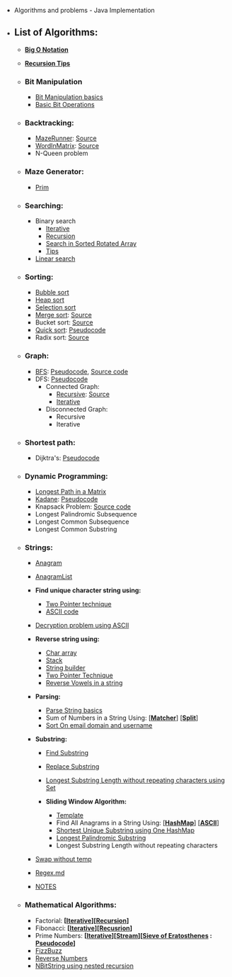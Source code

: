 * Algorithms and problems - Java Implementation
* ## List of Algorithms:
	
	* [**Big O Notation**](https://github.com/pratham87/Algorithms/blob/master/src/main/java/bigONotation/BigO.md)
	* [**Recursion Tips**](https://github.com/pratham87/Algorithms/blob/master/src/main/java/recursion/tips.md)
	
	* ### **Bit Manipulation**
		* [Bit Manipulation basics](https://github.com/pratham87/Algorithms/blob/master/src/main/java/bitManipulation/BitManipulation.md)
		* [Basic Bit Operations](https://github.com/pratham87/Algorithms/blob/master/src/main/java/bitManipulation/BasicBitOperations.java)
	
	* ### **Backtracking:**
		* [MazeRunner](https://github.com/pratham87/Algorithms/blob/master/src/main/java/backtracking/MazeRunner.java): [Source](http://algorithms.tutorialhorizon.com/backtracking-rat-in-a-maze-puzzle/)
		* [WordInMatrix](https://github.com/pratham87/Algorithms/blob/master/src/main/java/backtracking/WordInMatrix.java): [Source](http://algorithms.tutorialhorizon.com/backtracking-search-a-word-in-a-matrix/)
		* N-Queen problem
		
	* ### **Maze Generator:**
		* [Prim](https://github.com/pratham87/Algorithms/blob/master/src/main/java/mazeGenerator/Prim.java)
		
	* ### **Searching:**
		* Binary search
			* [Iterative](https://github.com/pratham87/Algorithms/blob/master/src/main/java/searching/BinarySearchUsingIterations.java)
			* [Recursion](https://github.com/pratham87/Algorithms/blob/master/src/main/java/searching/BinarySearchUsingRecursion.java)
			* [Search in Sorted Rotated Array](https://github.com/pratham87/Algorithms/blob/master/src/main/java/searching/SearchInSortedRotatedArray.java)
			* [Tips](https://github.com/pratham87/Algorithms/blob/master/src/main/java/searching/BinarySearch.md)
		* [Linear search](https://github.com/pratham87/Algorithms/blob/master/src/main/java/searching/LinearSearch.java)
	
	* ### **Sorting:**
		* [Bubble sort](https://github.com/pratham87/Algorithms/blob/master/src/main/java/sorting/BubbleSort.java)
		* [Heap sort](https://github.com/pratham87/Algorithms/blob/master/src/main/java/sorting/HeapSort.java)
		* [Selection sort](https://github.com/pratham87/Algorithms/blob/master/src/main/java/sorting/SelectionSort.java)
		* [Merge sort](https://github.com/pratham87/Algorithms/blob/master/src/main/java/sorting/MergeSort.java): [Source](http://quiz.geeksforgeeks.org/merge-sort/)
		* Bucket sort: [Source](http://www.growingwiththeweb.com/2015/06/bucket-sort.html#code)
		* [Quick sort](https://github.com/pratham87/Algorithms/blob/master/src/main/java/sorting/QuickSort.java): [Pseudocode](https://en.wikipedia.org/wiki/Quicksort)
		* Radix sort: [Source](http://www.geeksforgeeks.org/radix-sort/)
	* ### **Graph:**
		* [BFS](https://github.com/pratham87/Algorithms/blob/master/src/main/java/graph/BFSIterative.java): [Pseudocode](https://en.wikipedia.org/wiki/Breadth-first_search), [Source code](http://www.geeksforgeeks.org/breadth-first-traversal-for-a-graph/)
		* DFS: [Pseudocode](https://en.wikipedia.org/wiki/Depth-first_search)
		  * Connected Graph:
		    * [Recursive](https://github.com/pratham87/Algorithms/blob/master/src/main/java/graph/DFSRecursive.java): [Source](http://www.geeksforgeeks.org/depth-first-traversal-for-a-graph/)
		    * [Iterative](https://github.com/pratham87/Algorithms/blob/master/src/main/java/graph/DFSIterative.java)
		  * Disconnected Graph:
		     * Recursive
		     * Iterative
		
	* ### **Shortest path:**
		* Dijktra's: [Pseudocode](https://en.wikipedia.org/wiki/Dijkstra's_algorithm)
	
    * ### **Dynamic Programming:**
		* [Longest Path in a Matrix](https://github.com/pratham87/Algorithms/blob/master/src/main/java/dynamicProgramming/LongestPathInMatrix.java)
		* [Kadane](https://github.com/pratham87/Algorithms/blob/master/src/main/java/dynamicProgramming/Kadane.java): [Pseudocode](https://en.wikipedia.org/wiki/Maximum_subarray_problem)
		* Knapsack Problem: [Source code](http://www.geeksforgeeks.org/dynamic-programming-set-10-0-1-knapsack-problem/)
		* Longest Palindromic Subsequence
		* Longest Common Subsequence
		* Longest Common Substring
	
	* ### **Strings:**
    	* [Anagram](https://github.com/pratham87/Algorithms/blob/master/src/main/java/strings/Anagram.java)
	    * [AnagramList](https://github.com/pratham87/Algorithms/blob/master/src/main/java/strings/AnagramList.java)
    	* **Find unique character string using:**
      		* [Two Pointer technique](https://github.com/pratham87/Algorithms/blob/master/src/main/java/strings/FindUniqueCharacterStringUsing2Pointer.java)
      		* [ASCII code](https://github.com/pratham87/Algorithms/blob/master/src/main/java/strings/FindUniqueCharacterStringUsingASCIIcode.java)
    	* [Decryption problem using ASCII](https://github.com/pratham87/Algorithms/blob/master/src/main/java/strings/DecryptionProblem.java)
	    * **Reverse string using:**
     		* [Char array](https://github.com/pratham87/Algorithms/blob/master/src/main/java/strings/ReverseStringUsingCharArray.java)
      		* [Stack](https://github.com/pratham87/Algorithms/blob/master/src/main/java/strings/ReverseStringUsingStack.java)
      		* [String builder](https://github.com/pratham87/Algorithms/blob/master/src/main/java/strings/ReverseStringUsingStringBuilder.java)
      		* [Two Pointer Technique](https://github.com/pratham87/Algorithms/blob/master/src/main/java/strings/ReverseStringUsingTwoPointerTechnique.java)
      		* [Reverse Vowels in a string](https://github.com/pratham87/Algorithms/blob/master/src/main/java/strings/ReverseVowelsInAString.java)
    	
        * **Parsing:**
        	* [Parse String basics](https://github.com/pratham87/Algorithms/blob/master/src/main/java/strings/ParseStrings.java)
        	* Sum of Numbers in a String Using: [[**Matcher**](https://github.com/pratham87/Algorithms/blob/master/src/main/java/strings/SumOfNumbersInStringUsingMatcher.java)] [[**Split**](https://github.com/pratham87/Algorithms/blob/master/src/main/java/strings/SumOfNumbersInStringUsingSplit.java)]
        	* [Sort On email domain and username](https://github.com/pratham87/Algorithms/blob/master/src/main/java/strings/SortOnDomainAndUsername.java) 
    	 
    	* **Substring:**
       		* [Find Substring](https://github.com/pratham87/Algorithms/blob/master/src/main/java/strings/FindSubString.java)
       		* [Replace Substring](https://github.com/pratham87/Algorithms/blob/master/src/main/java/strings/ReplaceSubstring.java)
       		* [Longest Substring Length without repeating characters using Set](https://github.com/pratham87/Algorithms/blob/master/src/main/java/strings/LongestSubstringLength.java)
       		
       		* **Sliding Window Algorithm:**
       			* [Template](https://discuss.leetcode.com/topic/68976/sliding-window-algorithm-template-to-solve-all-the-leetcode-substring-search-problem)
       			* Find All Anagrams in a String Using: [[**HashMap**](https://github.com/pratham87/Algorithms/blob/master/src/main/java/strings/FindAnagramsUsingHashMap.java)] [[**ASCII**](https://github.com/pratham87/Algorithms/blob/master/src/main/java/strings/FindAnagramsUsingASCII.java)]
       			* [Shortest Unique Substring using One HashMap](https://github.com/pratham87/Algorithms/blob/master/src/main/java/strings/ShortestUniqueSubstring.java)
       			* [Longest Palindromic Substring](https://github.com/pratham87/Algorithms/blob/master/src/main/java/strings/LongestPalindromicSubstring.java)
       			* Longest Substring Length without repeating characters
    	* [Swap without temp](https://github.com/pratham87/Algorithms/blob/master/src/main/java/strings/SwapStringsWithoutTemp.java)
    	* [Regex.md](https://github.com/pratham87/Algorithms/blob/master/src/main/java/strings/Regex.md)
	    * [NOTES](https://github.com/pratham87/Algorithms/blob/master/src/main/java/strings/StringProblems.md)
		
	* ### **Mathematical Algorithms:**
		* Factorial: **[[Iterative](https://github.com/pratham87/Algorithms/blob/master/src/main/java/math/Factorial.java)][[Recursion](https://github.com/pratham87/Algorithms/blob/master/src/main/java/math/FactorialUsingRecursion.java)]**
        * Fibonacci: **[[Iterative](https://github.com/pratham87/Algorithms/blob/master/src/main/java/math/FibonacciIterativeWay.java)][[Recusrion](https://github.com/pratham87/Algorithms/blob/master/src/main/java/math/Fibonacci.java)]**
        * Prime Numbers: **[[Iterative](https://github.com/pratham87/Algorithms/blob/master/src/main/java/math/GeneratePrimeNumbersExample.java)][[Stream](https://github.com/pratham87/Algorithms/blob/master/src/main/java/math/PrimeNumberUsingStream.java)][[Sieve of Eratosthenes](https://github.com/pratham87/Algorithms/blob/master/src/main/java/math/SieveOfEratosthenes.java) : [Pseudocode](https://en.wikipedia.org/wiki/Sieve_of_Eratosthenes)]**
		* [FizzBuzz](https://github.com/pratham87/Algorithms/blob/master/src/main/java/math/FizzBuzz.java)
		* [Reverse Numbers](https://github.com/pratham87/Algorithms/blob/master/src/main/java/math/ReverseNumber.java)
		* [NBitString using nested recursion](https://github.com/pratham87/Algorithms/blob/master/src/main/java/math/NBitString.java)
